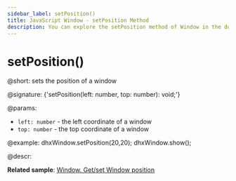 ```yaml
---
sidebar_label: setPosition()
title: JavaScript Window - setPosition Method 
description: You can explore the setPosition method of Window in the documentation of the DHTMLX JavaScript UI library. Browse developer guides and API reference, try out code examples and live demos, and download a free 30-day evaluation version of DHTMLX Suite 7.
---
```


# setPosition()

@short: sets the position of a window

@signature: {'setPosition(left: number, top: number): void;'}

@params:
- `left: number` - the left coordinate of a window
- `top: number` - the top coordinate of a window

@example:
dhxWindow.setPosition(20,20);
dhxWindow.show();

@descr:

**Related sample**: [Window. Get/set Window position](https://snippet.dhtmlx.com/hc3ronrk)

[comment]: # (@relatedapi: window/api/window_getposition_method.md)

[comment]: # (@related:window/usage.md#positioning-window)
